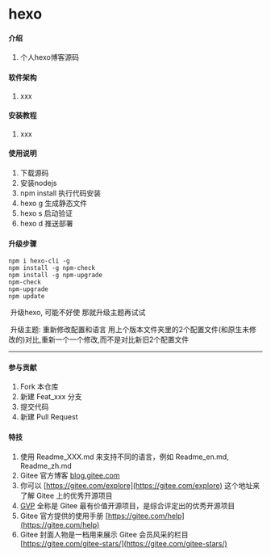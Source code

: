 # hexo

#### 介绍
1. 个人hexo博客源码


#### 软件架构
1. xxx



#### 安装教程

1.  xxx

#### 使用说明

1.  下载源码
2.  安装nodejs
3.  npm install 执行代码安装 
4.  hexo g 生成静态文件
5.  hexo s 启动验证
6.  hexo d 推送部署

#### 升级步骤

```
npm i hexo-cli -g
npm install -g npm-check
npm install -g npm-upgrade
npm-check
npm-upgrade
npm update
```

​	升级hexo, 可能不好使 那就升级主题再试试

​	升级主题: 重新修改配置和语言 用上个版本文件夹里的2个配置文件(和原生未修改的)对比,重新一个一个修改,而不是对比新旧2个配置文件              



------



#### 参与贡献

1.  Fork 本仓库
2.  新建 Feat_xxx 分支
3.  提交代码
4.  新建 Pull Request


#### 特技

1.  使用 Readme\_XXX.md 来支持不同的语言，例如 Readme\_en.md, Readme\_zh.md
2.  Gitee 官方博客 [blog.gitee.com](https://blog.gitee.com)
3.  你可以 [https://gitee.com/explore](https://gitee.com/explore) 这个地址来了解 Gitee 上的优秀开源项目
4.  [GVP](https://gitee.com/gvp) 全称是 Gitee 最有价值开源项目，是综合评定出的优秀开源项目
5.  Gitee 官方提供的使用手册 [https://gitee.com/help](https://gitee.com/help)
6.  Gitee 封面人物是一档用来展示 Gitee 会员风采的栏目 [https://gitee.com/gitee-stars/](https://gitee.com/gitee-stars/)
